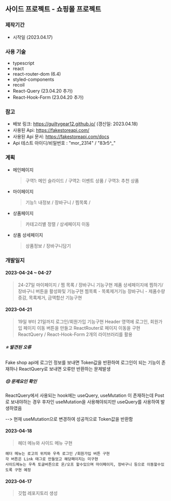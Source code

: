 ## 사이드 프로젝트 - 쇼핑몰 프로젝트

### 제작기간

-   시작일 (2023.04.17)

### 사용 기술

-   typescript
-   react
-   react-router-dom (6.4)
-   styled-components
-   recoil
-   React-Query (23.04.20 추가)
-   React-Hook-Form (23.04.20 추가)

### 참고

-   배보 링크: https://guiltygear12.github.io/ (갱신일: 2023.04.18)
-   사용된 Api: https://fakestoreapi.com/
-   사용된 Api 문서: https://fakestoreapi.com/docs
-   Api 테스트 아이디/비밀번호 : "mor_2314" / "83r5^\_"

### 계획

-   메인페이지
    > 구역1: 메인 슬라이드 / 구역2: 이벤트 상품 / 구역3: 추천 상품
-   마이페이지
    > 기능1: 내정보 / 장바구니 / 찜목록 /
-   상품페이지
    > 카테고리별 정렬 / 상세페이지 이동
-   상품 상세페이지
    > 상품정보 / 장바구니담기

### 개발일지

#### 2023-04-24 ~ 04-27

> 24-27일 마이페이지 / 찜 목록 / 장바구니 기능구현
> 제품 상세페이지에 찜하기/장바구니 버튼을 활성화및 기능구현
> 찜목록 - 목록제거기능
> 장바구니 - 제품수량증감, 목록제거, 금액합산 기능구현

#### 2023-04-21

> 19일 부터 21일까지 로그인/회원가입 기능구현
> Header 영역에 로그인, 회원가입 페이지 이동 버튼을 만들고 ReactRouter로 페이지 이동을 구현
> ReactQuery / React-Hook-Form 2개의 라이브러리를 활용

##### ⭐ 발견된 오류

Fake shop api에 로그인 정보를 보내면 Token값을 반환하여 로그인이 되는 기능이 존재하나
ReactQuery로 보내면 오류만 반환하는 문제발생

##### 😒 문제요인 확인

ReactQuery에서 사용되는 hook에는 useQuery, useMutation 이 존재하는데 Post로 보내야하는 경우 후자인 useMutation을 사용해야되지만 useQuery를 사용하여 발생하였음

--> 현재 useMutation으로 변경하여 성공적으로 Token값을 반환함

#### 2023-04-18

> 헤더 메뉴와 사이드 메뉴 구현

    헤더 메뉴는 로고의 위치와 우측 로그인 /회원가입 버튼 구현
    각 버튼은 Link 태그로 만들었고 해당페이지는 미구현
    사이드메뉴는 우측 토글버튼으로 온/오프 할수있으며 마이페이지, 장바구니 등으로 이동할수있도록 구현 예정

#### 2023-04-17

> 깃헙 레포지토리 생성
